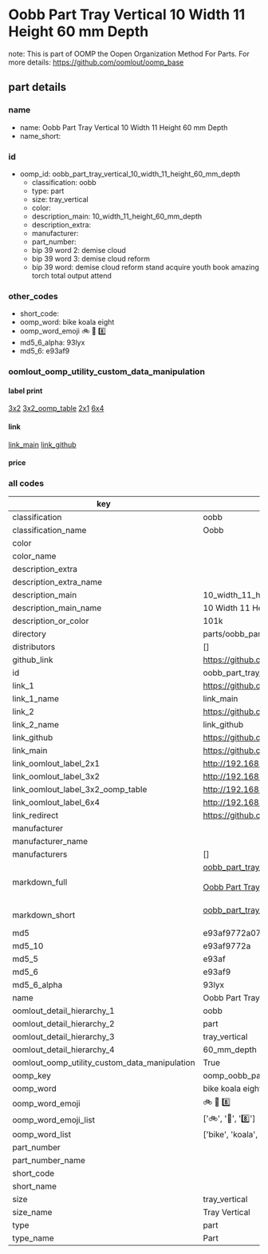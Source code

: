 # Oobb Part Tray Vertical 10 Width 11 Height 60 mm Depth  

note: This is part of OOMP the Oopen Organization Method For Parts. For more details: https://github.com/oomlout/oomp_base

##  part details
  







### name
* name: Oobb Part Tray Vertical 10 Width 11 Height 60 mm Depth
* name_short: 
### id
* oomp_id: oobb_part_tray_vertical_10_width_11_height_60_mm_depth
  * classification: oobb
  * type: part
  * size: tray_vertical
  * color: 
  * description_main: 10_width_11_height_60_mm_depth
  * description_extra: 
  * manufacturer: 
  * part_number: 
  * bip 39 word 2: demise cloud
  * bip 39 word 3: demise cloud reform
  * bip 39 word: demise cloud reform stand acquire youth book amazing torch total output attend

### other_codes
* short_code: 
* oomp_word: bike koala eight
* oomp_word_emoji :bike: :koala: :eight:
* md5_6_alpha: 93lyx
* md5_6: e93af9






### oomlout_oomp_utility_custom_data_manipulation
#### label print
[3x2](http://192.168.1.245:1112/?label=oomp%2093lyx)
[3x2_oomp_table](http://192.168.1.108:1112/?label=oomp%2093lyx)
[2x1](http://192.168.1.242:1112/?label=oomp%2093lyx)
[6x4](http://192.168.1.55:1112/?label=oomp%2093lyx)    

#### link

[link_main](https://github.com/oomlout/oomlout_oomp_version_1_messy/tree/main/parts/oobb_part_tray_vertical_10_width_11_height_60_mm_depth) [link_github](https://github.com/oomlout/oomlout_oomp_version_1_messy/tree/main/parts/oobb_part_tray_vertical_10_width_11_height_60_mm_depth)                             

#### price







### all codes 
| key | value |  
| --- | --- |  
| classification | oobb |  
| classification_name | Oobb |  
| color |  |  
| color_name |  |  
| description_extra |  |  
| description_extra_name |  |  
| description_main | 10_width_11_height_60_mm_depth |  
| description_main_name | 10 Width 11 Height 60 mm Depth |  
| description_or_color | 101k |  
| directory | parts/oobb_part_tray_vertical_10_width_11_height_60_mm_depth |  
| distributors | [] |  
| github_link | https://github.com/oomlout/oomlout_oomp_part_src/tree/main/parts/oobb_part_tray_vertical_10_width_11_height_60_mm_depth |  
| id | oobb_part_tray_vertical_10_width_11_height_60_mm_depth |  
| link_1 | https://github.com/oomlout/oomlout_oomp_version_1_messy/tree/main/parts/oobb_part_tray_vertical_10_width_11_height_60_mm_depth |  
| link_1_name | link_main |  
| link_2 | https://github.com/oomlout/oomlout_oomp_version_1_messy/tree/main/parts/oobb_part_tray_vertical_10_width_11_height_60_mm_depth |  
| link_2_name | link_github |  
| link_github | https://github.com/oomlout/oomlout_oomp_version_1_messy/tree/main/parts/oobb_part_tray_vertical_10_width_11_height_60_mm_depth |  
| link_main | https://github.com/oomlout/oomlout_oomp_version_1_messy/tree/main/parts/oobb_part_tray_vertical_10_width_11_height_60_mm_depth |  
| link_oomlout_label_2x1 | http://192.168.1.242:1112/?label=oomp%2093lyx |  
| link_oomlout_label_3x2 | http://192.168.1.245:1112/?label=oomp%2093lyx |  
| link_oomlout_label_3x2_oomp_table | http://192.168.1.108:1112/?label=oomp%2093lyx |  
| link_oomlout_label_6x4 | http://192.168.1.55:1112/?label=oomp%2093lyx |  
| link_redirect | https://github.com/oomlout/oomlout_oomp_version_1_messy/tree/main/parts/oobb_part_tray_vertical_10_width_11_height_60_mm_depth |  
| manufacturer |  |  
| manufacturer_name |  |  
| manufacturers | [] |  
| markdown_full | [oobb_part_tray_vertical_10_width_11_height_60_mm_depth](none)<br>[](none)<br>[Oobb Part Tray Vertical 10 Width 11 Height 60 Mm Depth](none)<br><br> |  
| markdown_short | [oobb_part_tray_vertical_10_width_11_height_60_mm_depth](none)<br><br> |  
| md5 | e93af9772a07c333fd811d49688af9d2 |  
| md5_10 | e93af9772a |  
| md5_5 | e93af |  
| md5_6 | e93af9 |  
| md5_6_alpha | 93lyx |  
| name | Oobb Part Tray Vertical 10 Width 11 Height 60 mm Depth |  
| oomlout_detail_hierarchy_1 | oobb |  
| oomlout_detail_hierarchy_2 | part |  
| oomlout_detail_hierarchy_3 | tray_vertical |  
| oomlout_detail_hierarchy_4 | 60_mm_depth |  
| oomlout_oomp_utility_custom_data_manipulation | True |  
| oomp_key | oomp_oobb_part_tray_vertical_10_width_11_height_60_mm_depth |  
| oomp_word | bike koala eight |  
| oomp_word_emoji | :bike: :koala: :eight: |  
| oomp_word_emoji_list | [':bike:', ':koala:', ':eight:'] |  
| oomp_word_list | ['bike', 'koala', 'eight'] |  
| part_number |  |  
| part_number_name |  |  
| short_code |  |  
| short_name |  |  
| size | tray_vertical |  
| size_name | Tray Vertical |  
| type | part |  
| type_name | Part |  
